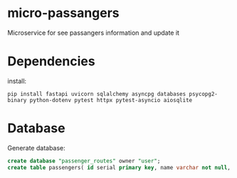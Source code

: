 # micro-passangers
Microservice for see passangers information and update it

# Dependencies
install:

```
pip install fastapi uvicorn sqlalchemy asyncpg databases psycopg2-binary python-dotenv pytest httpx pytest-asyncio aiosqlite
```

# Database

Generate database:

```sql
create database "passenger_routes" owner "user";
create table passengers( id serial primary key, name varchar not null, last_name varchar not null, birthdate date not null);
```
